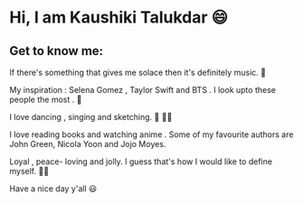 # Hi, I am Kaushiki Talukdar 😄

## **Get to know me:**

If there's something that gives me solace then it's definitely music. 🎵

My inspiration : Selena Gomez , Taylor Swift and BTS . I look upto these people the most . 💜

I love dancing , singing and sketching. 💃 👩‍🎤 

I love reading books and watching anime . Some of my favourite authors are John Green, Nicola Yoon and Jojo Moyes.

Loyal , peace- loving and jolly. I guess that's how I would like to define myself. 🧚‍♀️

Have a nice day y'all 😃
